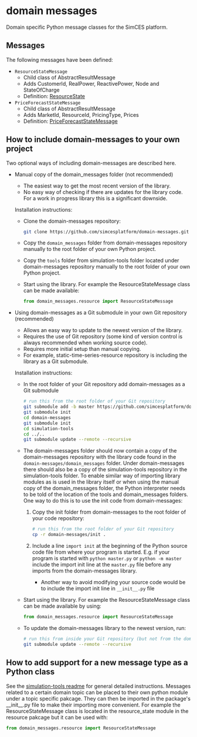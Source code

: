 # domain messages

Domain specific Python message classes for the SimCES platform.

## Messages

The following messages have been defined:

- `ResourceStateMessage`
    - Child class of AbstractResultMessage
    - Adds CustomerId, RealPower, ReactivePower, Node and StateOfCharge
    - Definition: [ResourceState](https://simcesplatform.github.io/energy_msg-resourcestate/)
- `PriceForecastStateMessage`
    - Child class of AbstractResultMessage
    - Adds MarketId, ResourceId, PricingType, Prices
    - Definition: [PriceForecastStateMessage](https://simcesplatform.github.io/energy_msg-priceforecaststate/)
    
## How to include domain-messages to your own project

Two optional ways of including domain-messages are described here.

- Manual copy of the domain\_messages folder (not recommended)

    - The easiest way to get the most recent version of the library.
    - No easy way of checking if there are updates for the library code. For a work in progress library this is a significant downside.

    Installation instructions:
    - Clone the domain-messages repository:

        ```bash
        git clone https://github.com/simcesplatform/domain-messages.git
        ```

    - Copy the `domain_messages` folder from domain-messages repository manually to the root folder of your own Python project.
    - Copy the `tools` folder from simulation-tools folder located under domain-messages repository manually to the root folder of your own Python project.
    - Start using the library. For example the ResourceStateMessage class can be made available:

       ```python
       from domain_messages.resource import ResourceStateMessage
       ```

- Using domain-messages as a Git submodule in your own Git repository (recommended)
    - Allows an easy way to update to the newest version of the library.
    - Requires the use of Git repository (some kind of version control is always recommended when working source code).
    - Requires more initial setup than manual copying.
    - For example, static-time-series-resource repository is including the library as a Git submodule.

    Installation instructions:
    - In the root folder of your Git repository add domain-messages as a Git submodule

        ```bash
        # run this from the root folder of your Git repository
        git submodule add -b master https://github.com/simcesplatform/domain-messages.git
        git submodule init
        cd domain-messages
        git submodule init    
        cd simulation-tools
        cd ../..
        git submodule update --remote --recursive
        ```

    - The domain-messages folder should now contain a copy of the domain-messages repository with the library code found in the `domain-messages/domain_messages` folder. Under domain-messages there should also be a copy of the simulation-tools repository in the simulation-tools folder. To enable similar way of importing library modules as is used in the library itself or when using the manual copy of the domain_messages folder, the Python interpreter needs to be told of the location of the tools and domain_messages folders. One way to do this is to use the init code from domain-messages:
        1. Copy the init folder from domain-messages to the root folder of your code repository:

            ```bash
            # run this from the root folder of your Git repository
            cp -r domain-messages/init .
            ```

        2. Include a line `import init` at the beginning of the Python source code file from where your program is started. E.g. if your program is started with `python master.py` or `python -m master` include the import init line at the `master.py` file before any imports from the domain-messages library.
            - Another way to avoid modifying your source code would be to include the import init line in `__init__.py` file
    - Start using the library. For example the ResourceStateMessage class can be made available by using:

       ```python
       from domain_messages.resource import ResourceStateMessage 
       ```

    - To update the domain-messages library to the newest version, run:

        ```bash
        # run this from inside your Git repository (but not from the domain-messages folder)
        git submodule update --remote --recursive
        ```

## How to add support for a new message type as a Python class

See the [simulation-tools readme](simulation-tools/README.md)
for general detailed instructions. Messages related to a certain domain topic can be placed to their own python module under a topic specific pakcage. They can then be imported in the package's \_\_init\_\_.py file to make their importing more convenient. For example the ResourceStateMessage class is located in the resource\_state module in the resource pakcage but it can be used with:

```python
from domain_messages.resource import ResourceStateMessage
```    